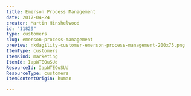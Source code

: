 ```yaml
---
title: Emerson Process Management
date: 2017-04-24
creator: Martin Hinshelwood
id: "11829"
type: customers
slug: emerson-process-management
preview: nkdagility-customer-emerson-process-management-200x75.png
ItemType: customers
ItemKind: marketing
ItemId: IapWTEOuSUd
ResourceId: IapWTEOuSUd
ResourceType: customers
ItemContentOrigin: human

---
```


